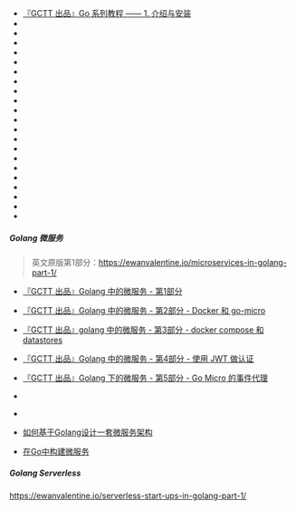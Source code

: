 


* [『GCTT 出品』Go 系列教程 —— 1. 介绍与安装](https://mp.weixin.qq.com/s/rH4CIbeoRpMMGMCdOMlNTA)
* []()
* []()
* []()
* []()
* []()
* []()
* []()
* []()
* []()
* []()
* []()
* []()
* []()
* []()
* []()
* []()
* []()
* []()
* []()
* []()
* []()


##### Golang 微服务

> 英文原版第1部分：https://ewanvalentine.io/microservices-in-golang-part-1/

* [『GCTT 出品』Golang 中的微服务 - 第1部分](https://mp.weixin.qq.com/s/SWo-KcX_i14pZBYy_CnVtg)
* [『GCTT 出品』Golang 中的微服务 - 第2部分 - Docker 和 go-micro](https://mp.weixin.qq.com/s/P2JpilKRyhcx8jJQ5DdtAg)
* [『GCTT 出品』golang 中的微服务 - 第3部分 - docker compose 和 datastores](https://mp.weixin.qq.com/s/6227fToSsPyDC5e3UOatwg)
* [『GCTT 出品』Golang 中的微服务 - 第4部分 - 使用 JWT 做认证](https://mp.weixin.qq.com/s/a782Uos6lV3WM9GLSaK-bA)
* [『GCTT 出品』Golang 下的微服务 - 第5部分 - Go Micro 的事件代理](https://mp.weixin.qq.com/s/815D2-szq-eFOWiMZao4Ig)
* []()
* []()


* [如何基于Golang设计一套微服务架构](https://mp.weixin.qq.com/s/kqtOLvbpQ3UOZ_kDXvH2Jg)
* [在Go中构建微服务](https://mp.weixin.qq.com/s/x-sRtxtvMUXxdREMeYvsIw)


##### Golang Serverless

https://ewanvalentine.io/serverless-start-ups-in-golang-part-1/